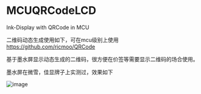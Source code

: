 # MCUQRCodeLCD
 Ink-Display with QRCode in MCU
 
 二维码动态生成使用如下，可在mcu级别上使用
 https://github.com/ricmoo/QRCode
 
 基于墨水屏显示动态生成的二维码，很方便在价签等需要显示二维码的场合使用。
 
 墨水屏在微雪，佳显牌子上实测过，效果如下
 
 ![image](https://user-images.githubusercontent.com/30143031/181154823-2a2b3246-f8dc-4f9f-9186-b0722acf077a.png)

 
